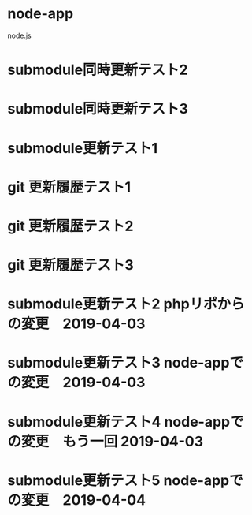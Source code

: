 # node-app
node.js

# submodule同時更新テスト2
# submodule同時更新テスト3
# submodule更新テスト1

# git 更新履歴テスト1
# git 更新履歴テスト2
# git 更新履歴テスト3

# submodule更新テスト2 phpリポからの変更　2019-04-03
# submodule更新テスト3 node-appでの変更　2019-04-03
# submodule更新テスト4 node-appでの変更　もう一回 2019-04-03

# submodule更新テスト5 node-appでの変更　2019-04-04
